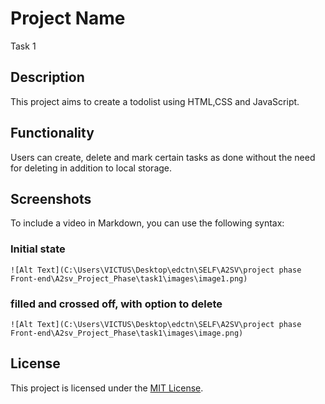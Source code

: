 # Project Name
Task 1
## Description

This project aims to create a todolist using HTML,CSS and JavaScript.

## Functionality

Users can create, delete and mark certain tasks as done without the need for deleting in addition to local storage.

## Screenshots

To include a video in Markdown, you can use the following syntax:

### Initial state
```
![Alt Text](C:\Users\VICTUS\Desktop\edctn\SELF\A2SV\project phase Front-end\A2sv_Project_Phase\task1\images\image1.png)
```

### filled and crossed off, with option to delete
```
![Alt Text](C:\Users\VICTUS\Desktop\edctn\SELF\A2SV\project phase Front-end\A2sv_Project_Phase\task1\images\image.png)
```






## License

This project is licensed under the [MIT License](https://opensource.org/licenses/MIT).
